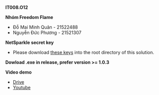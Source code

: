 **IT008.O12**

**Nhóm Freedom Flame**
- Đỗ Mai Minh Quân - 21522488
- Nguyễn Đức Phương - 21521307

**NetSparkle secret key**
- Please download [these keys](https://gist.github.com/AkiraNoob/a26546909ae83cca31c361484c1dbb4a) into the root directory of this solution.

**Dowload .exe in release, prefer version >= 1.0.3**

**Video demo**
- [Drive](https://drive.google.com/drive/folders/1PKAAYOL4RfuDKE0784rqnZZmZ2V_gaNZ?usp=sharing)
- [Youtube](https://youtu.be/1ALt2JGn-ps)
